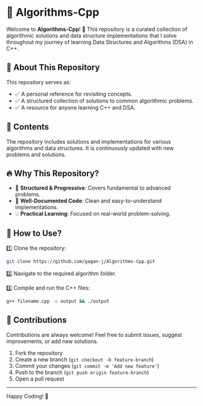 # 🚀 Algorithms-Cpp

Welcome to **Algorithms-Cpp**! 🎯 This repository is a curated collection of algorithmic solutions and data structure implementations that I solve throughout my journey of learning Data Structures and Algorithms (DSA) in C++.

## 📌 About This Repository

This repository serves as:
- ✅ A personal reference for revisiting concepts.
- ✅ A structured collection of solutions to common algorithmic problems.
- ✅ A resource for anyone learning C++ and DSA.

## 📂 Contents

The repository includes solutions and implementations for various algorithms and data structures. It is continuously updated with new problems and solutions.

## 🔥 Why This Repository?

- 🚀 **Structured & Progressive**: Covers fundamental to advanced problems.
- 📌 **Well-Documented Code**: Clean and easy-to-understand implementations.
- 💡 **Practical Learning**: Focused on real-world problem-solving.

## 📜 How to Use?

1️⃣ Clone the repository:
```sh
git clone https://github.com/gagan-j/Algorithms-Cpp.git
```

2️⃣ Navigate to the required algorithm folder.

3️⃣ Compile and run the C++ files:
```sh
g++ filename.cpp -o output && ./output
```

## 🤝 Contributions

Contributions are always welcome! Feel free to submit issues, suggest improvements, or add new solutions.

1. Fork the repository
2. Create a new branch (`git checkout -b feature-branch`)
3. Commit your changes (`git commit -m 'Add new feature'`)
4. Push to the branch (`git push origin feature-branch`)
5. Open a pull request

---

Happy Coding! 🚀
